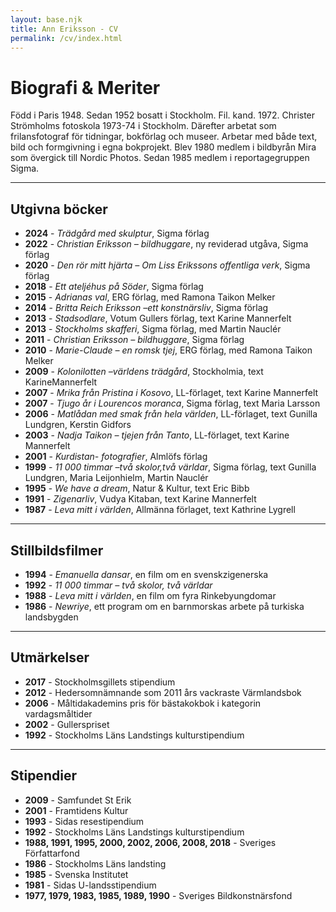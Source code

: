 ```yaml
---
layout: base.njk
title: Ann Eriksson - CV
permalink: /cv/index.html
---
```


# Biografi & Meriter

Född i Paris 1948. Sedan 1952 bosatt i Stockholm.
Fil. kand. 1972. Christer Strömholms fotoskola 1973-74 i Stockholm. Därefter arbetat som frilansfotograf för tidningar, bokförlag och museer. Arbetar med både text, bild och formgivning i egna bokprojekt.
Blev 1980 medlem i bildbyrån Mira som övergick till Nordic Photos. Sedan 1985 medlem i reportagegruppen Sigma.

---

## Utgivna böcker

- **2024** - *Trädgård med skulptur*, Sigma förlag
- **2022** - *Christian Eriksson – bildhuggare*, ny reviderad utgåva, Sigma förlag
- **2020** - *Den rör mitt hjärta – Om Liss Erikssons offentliga verk*, Sigma förlag
- **2018** - *Ett ateljéhus på Söder*, Sigma förlag
- **2015** - *Adrianas val*, ERG förlag, med Ramona Taikon Melker
- **2014** - *Britta Reich Eriksson –ett konstnärsliv*, Sigma förlag
- **2013** - *Stadsodlare*, Votum Gullers förlag, text Karine Mannerfelt
- **2013** - *Stockholms skafferi*, Sigma förlag, med Martin Nauclér
- **2011** - *Christian Eriksson – bildhuggare*, Sigma förlag
- **2010** - *Marie-Claude – en romsk tjej*, ERG förlag, med Ramona Taikon Melker
- **2009** - *Kolonilotten –världens trädgård*, Stockholmia, text KarineMannerfelt
- **2007** - *Mrika från Pristina i Kosovo*, LL-förlaget, text Karine Mannerfelt
- **2007** - *Tjugo år i Lourencos moranca*, Sigma förlag, text Maria Larsson
- **2006** - *Matlådan med smak från hela världen*, LL-förlaget, text Gunilla Lundgren, Kerstin Gidfors
- **2003** - *Nadja Taikon – tjejen från Tanto*, LL-förlaget, text Karine Mannerfelt
- **2001** - *Kurdistan- fotografier*, Almlöfs förlag
- **1999** - *11 000 timmar –två skolor,två världar*, Sigma förlag, text Gunilla Lundgren, Maria Leijonhielm, Martin Nauclér
- **1995** - *We have a dream*, Natur & Kultur, text Eric Bibb
- **1991** - *Zigenarliv*, Vudya Kitaban, text Karine Mannerfelt
- **1987** - *Leva mitt i världen*, Allmänna förlaget, text Kathrine Lygrell

---

## Stillbildsfilmer

- **1994** - *Emanuella dansar*, en film om en svenskzigenerska
- **1992** - *11 000 timmar – två skolor, två världar*
- **1988** - *Leva mitt i världen*, en film om fyra Rinkebyungdomar
- **1986** - *Newriye*, ett program om en barnmorskas arbete på turkiska landsbygden

---

## Utmärkelser

- **2017** - Stockholmsgillets stipendium
- **2012** - Hedersomnämnande som 2011 års vackraste Värmlandsbok
- **2006** - Måltidakademins pris för bästakokbok i kategorin vardagsmåltider
- **2002** - Gullerspriset
- **1992** - Stockholms Läns Landstings kulturstipendium

---

## Stipendier

- **2009** - Samfundet St Erik
- **2001** - Framtidens Kultur
- **1993** - Sidas resestipendium
- **1992** - Stockholms Läns Landstings kulturstipendium
- **1988, 1991, 1995, 2000, 2002, 2006, 2008, 2018** - Sveriges Författarfond
- **1986** - Stockholms Läns landsting
- **1985** - Svenska Institutet
- **1981** - Sidas U-landsstipendium
- **1977, 1979, 1983, 1985, 1989, 1990** - Sveriges Bildkonstnärsfond